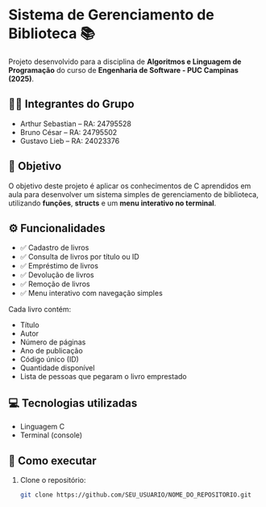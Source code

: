 # Sistema de Gerenciamento de Biblioteca 📚

Projeto desenvolvido para a disciplina de **Algoritmos e Linguagem de Programação** do curso de **Engenharia de Software - PUC Campinas (2025)**.

## 👨‍💻 Integrantes do Grupo

- Arthur Sebastian – RA: 24795528  
- Bruno César – RA: 24795502
- Gustavo Lieb – RA: 24023376

## 🧠 Objetivo

O objetivo deste projeto é aplicar os conhecimentos de C aprendidos em aula para desenvolver um sistema simples de gerenciamento de biblioteca, utilizando **funções**, **structs** e um **menu interativo no terminal**.

## ⚙️ Funcionalidades

- ✅ Cadastro de livros
- ✅ Consulta de livros por título ou ID
- ✅ Empréstimo de livros
- ✅ Devolução de livros
- ✅ Remoção de livros
- ✅ Menu interativo com navegação simples

Cada livro contém:
- Título  
- Autor  
- Número de páginas  
- Ano de publicação  
- Código único (ID)  
- Quantidade disponível  
- Lista de pessoas que pegaram o livro emprestado

## 💻 Tecnologias utilizadas

- Linguagem C  
- Terminal (console)

## 🚀 Como executar

1. Clone o repositório:
   ```bash
   git clone https://github.com/SEU_USUARIO/NOME_DO_REPOSITORIO.git
